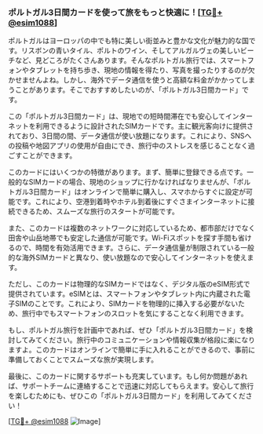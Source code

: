 ### ポルトガル3日間カードを使って旅をもっと快適に！[[TG💪+ @esim1088](https://t.me/s/esim1088)]

ポルトガルはヨーロッパの中でも特に美しい街並みと豊かな文化が魅力的な国です。リスボンの青いタイル、ポルトのワイン、そしてアルガルヴェの美しいビーチなど、見どころがたくさんあります。そんなポルトガル旅行では、スマートフォンやタブレットを持ち歩き、現地の情報を得たり、写真を撮ったりするのが欠かせませんよね。しかし、海外でデータ通信を使うと高額な料金がかかってしまうことがあります。そこでおすすめしたいのが、「ポルトガル3日間カード」です。

この「ポルトガル3日間カード」は、現地での短時間滞在でも安心してインターネットを利用できるように設計されたSIMカードです。主に観光客向けに提供されており、3日間の間、データ通信が使い放題になります。これにより、SNSへの投稿や地図アプリの使用が自由にでき、旅行中のストレスを感じることなく過ごすことができます。

このカードにはいくつかの特徴があります。まず、簡単に登録できる点です。一般的なSIMカードの場合、現地のショップに行かなければなりませんが、「ポルトガル3日間カード」はオンラインで簡単に購入し、スマホからすぐに設定が可能です。これにより、空港到着時やホテル到着後にすぐさまインターネットに接続できるため、スムーズな旅行のスタートが可能です。

また、このカードは複数のネットワークに対応しているため、都市部だけでなく田舎や山岳地帯でも安定した通信が可能です。Wi-Fiスポットを探す手間も省けるので、時間を有効活用できます。さらに、データ通信量が制限されている一般的な海外SIMカードと異なり、使い放題なので安心してインターネットを使えます。

ただし、このカードは物理的なSIMカードではなく、デジタル版のeSIM形式で提供されています。eSIMとは、スマートフォンやタブレット内に内蔵された電子SIMのことです。これにより、SIMカードを物理的に挿入する必要がないため、旅行中でもスマートフォンのスロットを気にすることなく利用できます。

もし、ポルトガル旅行を計画中であれば、ぜひ「ポルトガル3日間カード」を検討してみてください。旅行中のコミュニケーションや情報収集が格段に楽になりますよ。このカードはオンラインで簡単に手に入れることができるので、事前に準備しておくことでスムーズな旅が実現します。

最後に、このカードに関するサポートも充実しています。もし何か問題があれば、サポートチームに連絡することで迅速に対応してもらえます。安心して旅行を楽しむためにも、ぜひこの「ポルトガル3日間カード」を利用してみてください！

[[TG💪+ @esim1088](https://t.me/s/esim1088) ![Image](https://i.postimg.cc/Y0z9fWf4/image.png)]